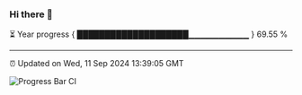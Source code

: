 ### Hi there 👋

⏳ Year progress { ████████████████████▁▁▁▁▁▁▁▁▁▁ } 69.55 %

---

⏰ Updated on Wed, 11 Sep 2024 13:39:05 GMT

![Progress Bar CI](https://github.com/IshwaranRudhara/GIT-ACTION/workflows/Progress%20Bar%20CI/badge.svg)
